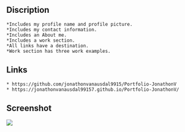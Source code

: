 
## Discription
    *Includes my profile name and profile picture.
    *Includes my contact information.
    *Includes an About me.
    *Includes a work section.
    *All links have a destination.
    *Work section has three work examples. 
## Links
    * https://github.com/jonathonvanausdal9915/Portfolio-JonathonV
    * https://jonathonvanausdal99157.github.io/Portfolio-JonathonV/

## Screenshot
![](https://file%2B.vscode-resource.vscode-cdn.net/Users/jonathon/Desktop/screenshot1.png?version%3D1656528003542)